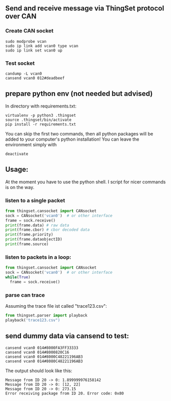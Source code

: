 ## Send and receive message via ThingSet protocol over CAN

### Create CAN socket
``` shell
sudo modprobe vcan
sudo ip link add vcan0 type vcan
sudo ip link set vcan0 up
```

### Test socket
``` shell
candump -L vcan0
cansend vcan0 012#deadbeef
```

## prepare python env (not needed but advised)
In directory with requirements.txt:

``` shell
virtualenv -p python3 .thingset
source .thingset/bin/activate
pip install -r requirements.txt
```
You can skip the first two commands, then all python packages will be added to your computer's python installation! You can leave the environment simply with
``` shell
deactivate
```

## Usage:
At the moment you have to use the python shell. I script for nicer commands is on the way.

### listen to a single packet
``` python
from thingset.cansocket import CANsocket
sock = CANsocket('vcan0')  # or other interface
frame = sock.receive()
print(frame.data) # raw data
print(frame.cbor) # cbor decoded data
print(frame.priority)
print(frame.dataobjectID)
print(frame.source)
```

### listen to packets in a loop:
``` python
from thingset.cansocket import CANsocket
sock = CANsocket('vcan0')  # or other interface
while(True)
  frame = sock.receive()
```

### parse can trace
Assuming the trace file ist called "trace123.csv":
``` python
from thingset.parser import playback
playback('trace123.csv")
```

## send dummy data via cansend to test:
``` shell
cansend vcan0 014#8000FA3FF33333
cansend vcan0 014#8000820C16
cansend vcan0 014#8000C48221196AB3
cansend vcan0 014#8080C48221196AB3
```

The output should look like this:
``` shell
Message from ID 20 -> 0: 1.899999976158142
Message from ID 20 -> 0: [12, 22]
Message from ID 20 -> 0: 273.15
Error receiving package from ID 20. Error code: 0x80
```
